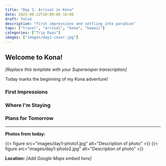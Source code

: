 ```yaml
---
title: "Day 1: Arrival in Kona"
date: 2025-08-22T10:00:00-10:00
draft: false
description: "First impressions and settling into paradise"
tags: ["travel", "arrival", "kona", "hawaii"]
categories: ["Trip Days"]
images: ["images/day1-cover.jpg"]
---
```


## Welcome to Kona!

*[Replace this template with your Superwisper transcription]*

Today marks the beginning of my Kona adventure! 

### First Impressions

### Where I'm Staying

### Plans for Tomorrow

---

**Photos from today:**

{{< figure src="images/day1-photo1.jpg" alt="Description of photo" >}}
{{< figure src="images/day1-photo2.jpg" alt="Description of photo" >}}

**Location:** 
*[Add Google Maps embed here]*